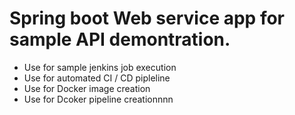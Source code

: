# Spring boot Web service app for sample API demontration.
- Use for sample jenkins job execution
- Use for automated CI / CD pipleline
- Use for Docker image creation
- Use for Dcoker pipeline creationnnn


